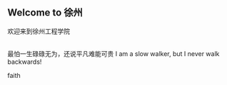 ## Welcome to 徐州






欢迎来到徐州工程学院












    
最怕一生碌碌无为，还说平凡难能可贵
I am a slow walker,
but I never walk backwards!










faith

